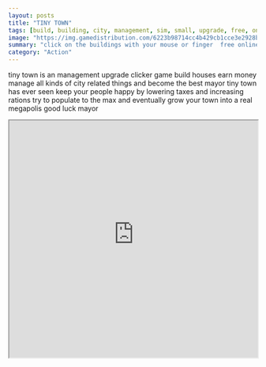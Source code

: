 ```yaml
---
layout: posts
title: "TINY TOWN"
tags: [build, building, city, management, sim, small, upgrade, free, online, games, oyna, game, free, games, play, play, games]
image: "https://img.gamedistribution.com/6223b98714cc4b429cb1cce3e2928b66.jpg"
summary: "click on the buildings with your mouse or finger  free online games oyna game free games play play games"
category: "Action"
---
```


tiny town is an management upgrade clicker game build houses earn money manage all kinds of city related things and become the best mayor tiny town has ever seen keep your people happy by lowering taxes and increasing rations try to populate to the max and eventually grow your town into a real megapolis good luck mayor

<iframe width="100%" height="480px;" src="https://html5.gamedistribution.com/6223b98714cc4b429cb1cce3e2928b66/"></iframe>